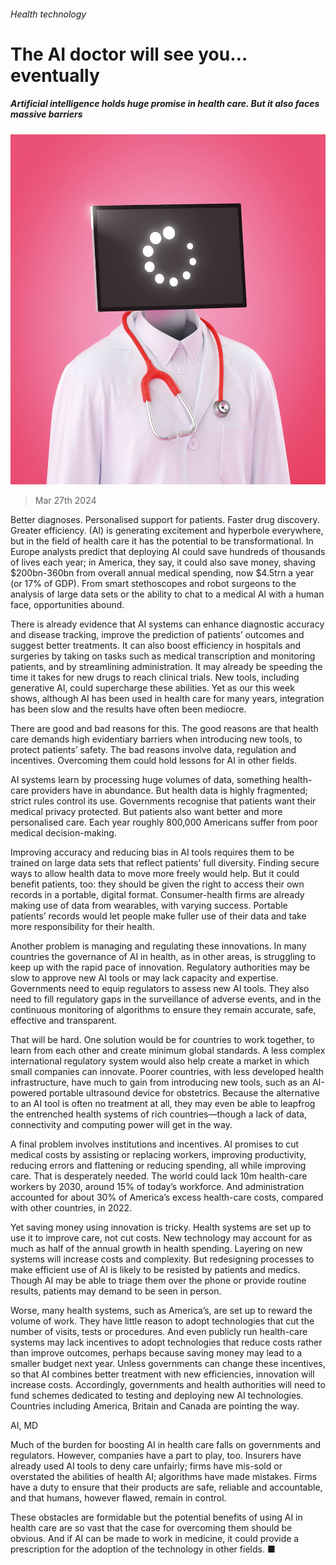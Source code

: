 ###### Health technology

# The AI doctor will see you…eventually 

##### Artificial intelligence holds huge promise in health care. But it also faces massive barriers 

![image](images/20240330_LDD002_FH.jpg) 

> Mar 27th 2024 

Better diagnoses. Personalised support for patients. Faster drug discovery. Greater efficiency.  (AI) is generating excitement and hyperbole everywhere, but in the field of health care it has the potential to be transformational. In Europe analysts predict that deploying AI could save hundreds of thousands of lives each year; in America, they say, it could also save money, shaving $200bn-360bn from overall annual medical spending, now $4.5trn a year (or 17% of GDP). From smart stethoscopes and robot surgeons to the analysis of large data sets or the ability to chat to a medical AI with a human face, opportunities abound. 

There is already evidence that AI systems can enhance diagnostic accuracy and disease tracking, improve the prediction of patients’ outcomes and suggest better treatments. It can also boost efficiency in hospitals and surgeries by taking on tasks such as medical transcription and monitoring patients, and by streamlining administration. It may already be speeding the time it takes for new drugs to reach clinical trials. New tools, including generative AI, could supercharge these abilities. Yet as our  this week shows, although AI has been used in health care for many years, integration has been slow and the results have often been mediocre. 

There are good and bad reasons for this. The good reasons are that health care demands high evidentiary barriers when introducing new tools, to protect patients’ safety. The bad reasons involve data, regulation and incentives. Overcoming them could hold lessons for AI in other fields. 

AI systems learn by processing huge volumes of data, something health-care providers have in abundance. But health data is highly fragmented; strict rules control its use. Governments recognise that patients want their medical privacy protected. But patients also want better and more personalised care. Each year roughly 800,000 Americans suffer from poor medical decision-making.

Improving accuracy and reducing bias in AI tools requires them to be trained on large data sets that reflect patients’ full diversity. Finding secure ways to allow health data to move more freely would help. But it could benefit patients, too: they should be given the right to access their own records in a portable, digital format. Consumer-health firms are already making use of data from wearables, with varying success. Portable patients’ records would let people make fuller use of their data and take more responsibility for their health. 

Another problem is managing and regulating these innovations. In many countries the governance of AI in health, as in other areas, is struggling to keep up with the rapid pace of innovation. Regulatory authorities may be slow to approve new AI tools or may lack capacity and expertise. Governments need to equip regulators to assess new AI tools. They also need to fill regulatory gaps in the surveillance of adverse events, and in the continuous monitoring of algorithms to ensure they remain accurate, safe, effective and transparent.

That will be hard. One solution would be for countries to work together, to learn from each other and create minimum global standards. A less complex international regulatory system would also help create a market in which small companies can innovate. Poorer countries, with less developed health infrastructure, have much to gain from introducing new tools, such as an AI-powered portable ultrasound device for obstetrics. Because the alternative to an AI tool is often no treatment at all, they may even be able to leapfrog the entrenched health systems of rich countries—though a lack of data, connectivity and computing power will get in the way.

A final problem involves institutions and incentives. AI promises to cut medical costs by assisting or replacing workers, improving productivity, reducing errors and flattening or reducing spending, all while improving care. That is desperately needed. The world could lack 10m health-care workers by 2030, around 15% of today’s workforce. And administration accounted for about 30% of America’s excess health-care costs, compared with other countries, in 2022. 

Yet saving money using innovation is tricky. Health systems are set up to use it to improve care, not cut costs. New technology may account for as much as half of the annual growth in health spending. Layering on new systems will increase costs and complexity. But redesigning processes to make efficient use of AI is likely to be resisted by patients and medics. Though AI may be able to triage them over the phone or provide routine results, patients may demand to be seen in person. 

Worse, many health systems, such as America’s, are set up to reward the volume of work. They have little reason to adopt technologies that cut the number of visits, tests or procedures. And even publicly run health-care systems may lack incentives to adopt technologies that reduce costs rather than improve outcomes, perhaps because saving money may lead to a smaller budget next year. Unless governments can change these incentives, so that AI combines better treatment with new efficiencies, innovation will increase costs. Accordingly, governments and health authorities will need to fund schemes dedicated to testing and deploying new AI technologies. Countries including America, Britain and Canada are pointing the way.

AI, MD

Much of the burden for boosting AI in health care falls on governments and regulators. However, companies have a part to play, too. Insurers have already used AI tools to deny care unfairly; firms have mis-sold or overstated the abilities of health AI; algorithms have made mistakes. Firms have a duty to ensure that their products are safe, reliable and accountable, and that humans, however flawed, remain in control. 

These obstacles are formidable but the potential benefits of using AI in health care are so vast that the case for overcoming them should be obvious. And if AI can be made to work in medicine, it could provide a prescription for the adoption of the technology in other fields. ■


